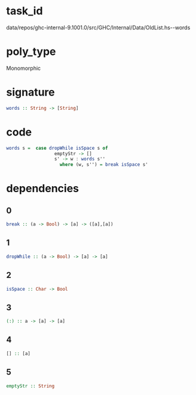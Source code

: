 
# task_id
data/repos/ghc-internal-9.1001.0/src/GHC/Internal/Data/OldList.hs--words

# poly_type
Monomorphic

# signature
```haskell
words :: String -> [String]
```   

# code
```haskell
words s =  case dropWhile isSpace s of
                  emptyStr -> []
                  s' -> w : words s''
                    where (w, s'') = break isSpace s'
```

# dependencies
## 0
```haskell
break :: (a -> Bool) -> [a] -> ([a],[a])
```
## 1
```haskell
dropWhile :: (a -> Bool) -> [a] -> [a]
```
## 2
```haskell
isSpace :: Char -> Bool
```
## 3
```haskell
(:) :: a -> [a] -> [a]
```
## 4
```haskell
[] :: [a]
```
## 5
```haskell
emptyStr :: String
```
